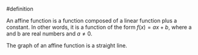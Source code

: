 #definition

An affine function is a function composed of a linear function plus a constant. In other words, it is a function of the form $f(x) = ax + b$, where a and b are real numbers and $a ≠ 0$. 

The graph of an affine function is a straight line.